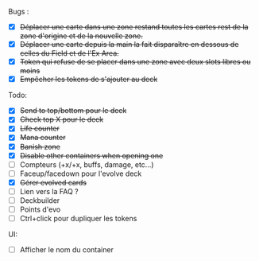Bugs :
- [x] ~~Déplacer une carte dans une zone restand toutes les cartes rest de la zone d'origine et de la nouvelle zone.~~
- [x] ~~Déplacer une carte depuis la main la fait disparaître en dessous de celles du Field et de l'Ex Area.~~
- [x] ~~Token qui refuse de se placer dans une zone avec deux slots libres ou moins~~
- [x] ~~Empêcher les tokens de s'ajouter au deck~~

Todo:
- [x] ~~Send to top/bottom pour le deck~~
- [x] ~~Check top X pour le deck~~
- [x] ~~Life counter~~
- [x] ~~Mana counter~~
- [x] ~~Banish zone~~
- [x] ~~Disable other containers when opening one~~
- [ ] Compteurs (+x/+x, buffs, damage, etc...)
- [ ] Faceup/facedown pour l'evolve deck
- [x] ~~Gérer evolved cards~~
- [ ] Lien vers la FAQ ?
- [ ] Deckbuilder
- [ ] Points d'evo
- [ ] Ctrl+click pour dupliquer les tokens

UI:
- [ ] Afficher le nom du container
